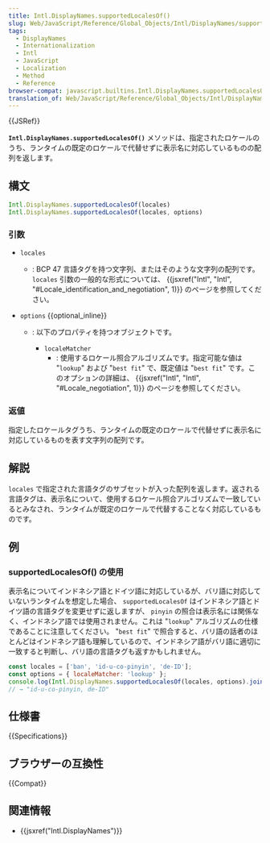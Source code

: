 ```yaml
---
title: Intl.DisplayNames.supportedLocalesOf()
slug: Web/JavaScript/Reference/Global_Objects/Intl/DisplayNames/supportedLocalesOf
tags:
  - DisplayNames
  - Internationalization
  - Intl
  - JavaScript
  - Localization
  - Method
  - Reference
browser-compat: javascript.builtins.Intl.DisplayNames.supportedLocalesOf
translation_of: Web/JavaScript/Reference/Global_Objects/Intl/DisplayNames/supportedLocalesOf
---
```

{{JSRef}}

**`Intl.DisplayNames.supportedLocalesOf()`** メソッドは、指定されたロケールのうち、ランタイムの既定のロケールで代替せずに表示名に対応しているものの配列を返します。

## 構文

```js
Intl.DisplayNames.supportedLocalesOf(locales)
Intl.DisplayNames.supportedLocalesOf(locales, options)
```

### 引数

- `locales`
  - : BCP 47 言語タグを持つ文字列、またはそのような文字列の配列です。 `locales` 引数の一般的な形式については、 {{jsxref("Intl", "Intl", "#Locale_identification_and_negotiation", 1)}} のページを参照してください。
- `options` {{optional_inline}}

  - : 以下のプロパティを持つオブジェクトです。

    - `localeMatcher`
      - : 使用するロケール照合アルゴリズムです。指定可能な値は "`lookup`" および "`best fit`" で、既定値は "`best fit`" です。このオプションの詳細は、 {{jsxref("Intl", "Intl", "#Locale_negotiation", 1)}} のページを参照してください。

### 返値

指定したロケールタグうち、ランタイムの既定のロケールで代替せずに表示名に対応しているものを表す文字列の配列です。

## 解説

`locales` で指定された言語タグのサブセットが入った配列を返します。返される言語タグは、表示名について、使用するロケール照合アルゴリズムで一致しているとみなされ、ランタイムが既定のロケールで代替することなく対応しているものです。

## 例

### supportedLocalesOf() の使用

表示名についてインドネシア語とドイツ語に対応しているが、バリ語に対応していないランタイムを想定した場合、 `supportedLocalesOf` はインドネシア語とドイツ語の言語タグを変更せずに返しますが、 `pinyin` の照合は表示名には関係なく、インドネシア語では使用されません。これは "`lookup`" アルゴリズムの仕様であることに注意してください。 "`best fit`" で照合すると、バリ語の話者のほとんどはインドネシア語も理解しているので、インドネシア語がバリ語に適切に一致すると判断し、バリ語の言語タグも返すかもしれません。

```js
const locales = ['ban', 'id-u-co-pinyin', 'de-ID'];
const options = { localeMatcher: 'lookup' };
console.log(Intl.DisplayNames.supportedLocalesOf(locales, options).join(', '));
// → "id-u-co-pinyin, de-ID"
```

## 仕様書

{{Specifications}}

## ブラウザーの互換性

{{Compat}}

## 関連情報

- {{jsxref("Intl.DisplayNames")}}
